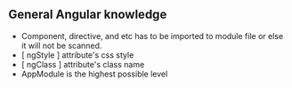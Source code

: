## General Angular knowledge 
- Component, directive, and etc has to be imported to module file or else it will not be scanned. 
- [ ngStyle ] attribute's css style
- [ ngClass ] attribute's class name
- AppModule is the highest possible level
